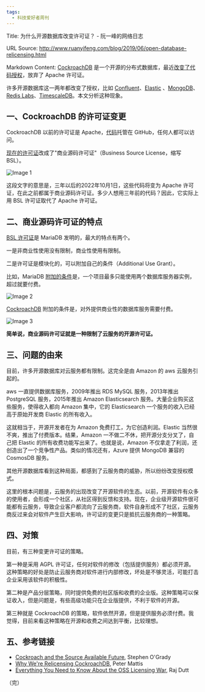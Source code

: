 ```yaml
---
tags:
  - 科技爱好者周刊
---
```

Title: 为什么开源数据库改变许可证？ - 阮一峰的网络日志

URL Source: http://www.ruanyifeng.com/blog/2019/06/open-database-relicensing.html

Markdown Content:
[CockroachDB](https://www.cockroachlabs.com/) 是一个开源的分布式数据库，最近[改变了代码授权](https://www.cockroachlabs.com/blog/oss-relicensing-cockroachdb/)，放弃了 Apache 许可证。

许多开源数据库这一两年都改变了授权，比如 [Confluent](https://www.confluent.io/blog/license-changes-confluent-platform)、[Elastic](https://www.elastic.co/products/x-pack/open) 、[MongoDB](https://techcrunch.com/2018/10/16/mongodb-switches-up-its-open-source-license/)、[Redis Labs](https://techcrunch.com/2019/02/21/redis-labs-changes-its-open-source-license-again/)、[TimescaleDB](https://blog.timescale.com/how-we-are-building-an-open-source-business-a7701516a480/)。本文分析这种现象。

一、CockroachDB 的许可证变更
--------------------

CockroachDB 以前的许可证是 Apache，[代码](https://github.com/cockroachdb/cockroach)托管在 GitHub，任何人都可以访问。

[现在的许可证](https://github.com/cockroachdb/cockroach/blob/v19.2.0-alpha.00000000/pkg/cmd/roachprod/cloud/cluster_cloud.go)改成了"商业源码许可证"（Business Source License，缩写 BSL）。

![Image 1](https://www.wangbase.com/blogimg/asset/201906/bg2019062502.jpg)

这段文字的意思是，三年以后的2022年10月1日，这些代码将变为 Apache 许可证，在此之前都属于商业源码许可证。多少人想用三年前的代码？因此，它实际上用 BSL 许可证取代了 Apache 许可证。

二、商业源码许可证的特点
------------

[BSL 许可证](https://github.com/mariadb-corporation/MaxScale/blob/2.3/LICENSE.TXT)是 MariaDB 发明的，最大的特点有两个。

一是非商业性使用没有限制，商业性使用有限制。

二是许可证是模块化的，可以附加自己的条件（Additional Use Grant）。

比如，MariaDB [附加的条件](https://github.com/mariadb-corporation/MaxScale/blob/2.3/LICENSE.TXT#L9-L11)是，一个项目最多只能使用两个数据库服务器实例，超过就要付费。

![Image 2](https://www.wangbase.com/blogimg/asset/201906/bg2019062503.jpg)

[CockroachDB](https://github.com/cockroachdb/cockroach/blob/8acfe8ffd0028ce1d81a9b1148f7e9ba2673bf95/licenses/BSL.txt#L8-L16) 附加的条件是，对外提供商业性的数据库服务需要付费。

![Image 3](https://www.wangbase.com/blogimg/asset/201906/bg2019062504.jpg)

**简单说，商业源码许可证就是一种限制了云服务的开源许可证。**

三、问题的由来
-------

目前，许多开源数据库对云服务都有限制。这完全是由 Amazon 的 aws 云服务引起的。

aws 一直提供数据库服务，2009年推出 RDS MySQL 服务，2013年推出 PostgreSQL 服务，2015年推出 Amazon Elasticsearch 服务。大量企业购买这些服务，使得收入都向 Amazon 集中，它的 Elasticsearch 一个服务的收入已经高于原始开发商 Elastic 的所有收入。

这就相当于，开源开发者在为 Amazon 免费打工，为它创造利润。Elastic 当然很不爽，推出了付费版本。结果，Amazon 一不做二不休，把开源分支分叉了，自己把 Elastic 的所有收费功能写出来了。也就是说，Amazon 不仅拿走了利润，还创造出了一个竞争性产品。类似的情况还有，Azure 提供 MongoDB 兼容的 CosmosDB 服务。

其他开源数据库看到这种局面，都感到了云服务商的威胁，所以纷纷改变授权模式。

这里的根本问题是，云服务的出现改变了开源软件的生态。以前，开源软件有众多的使用者，会形成一个社区，从社区得到反馈和支持。现在，企业级开源软件很可能都有云服务，导致企业客户都流向了云服务商，软件自身形成不了社区，云服务商反过来会对软件产生巨大影响，许可证的变更只是抵抗云服务商的一种策略。

四、对策
----

目前，有三种变更许可证的策略。

第一种是采用 AGPL 许可证，任何对软件的修改（包括提供服务）都必须开源。这种策略的好处是防止云服务商对软件进行内部修改，坏处是不够灵活，可能打击企业采用该软件的积极性。

第二种是产品分层策略，同时提供免费的社区版和收费的企业版。这种策略可以保证收入，但是问题是，有些高级功能只在企业版提供，不利于软件的开源。

第三种就是 CockroachDB 的策略，软件依然开源，但是提供服务必须付费。我觉得，目前来看这种策略在开源和收费之间达到平衡，比较理想。

五、参考链接
------

*   [Cockroach and the Source Available Future](https://redmonk.com/sogrady/2019/06/21/cockroach-source-available/), Stephen O'Grady
*   [Why We're Relicensing CockroachDB](https://www.cockroachlabs.com/blog/oss-relicensing-cockroachdb/), Peter Mattis
*   [Everything You Need to Know About the OSS Licensing War](https://grafana.com/blog/2019/03/28/everything-you-need-to-know-about-the-oss-licensing-war-part-2./), Raj Dutt

（完）
